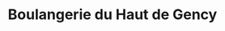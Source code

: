 ---
title: "Boulangerie du Haut de Gency"
url: /cergy/boulangerie-du-haut-de-gency/
shop: Bäckerei
---